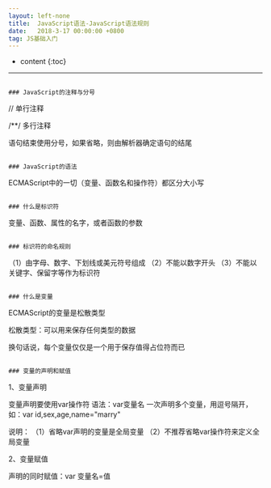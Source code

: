 ```yaml
---
layout: left-none
title:  JavaScript语法-JavaScript语法规则
date:   2018-3-17 00:00:00 +0800
tag: JS基础入门
---
```

* content
{:toc}
<hr>

```

### JavaScript的注释与分号

```
//     单行注释

/**/   多行注释

语句结束使用分号，如果省略，则由解析器确定语句的结尾
```

### JavaScript的语法

```
ECMAScript中的一切（变量、函数名和操作符）都区分大小写
```

### 什么是标识符

```
变量、函数、属性的名字，或者函数的参数
```

### 标识符的命名规则

```
（1）由字母、数字、下划线或美元符号组成
（2）不能以数字开头
（3）不能以关键字、保留字等作为标识符
```

### 什么是变量

```
ECMAScript的变量是松散类型

松散类型：可以用来保存任何类型的数据

换句话说，每个变量仅仅是一个用于保存值得占位符而已
```

### 变量的声明和赋值

```
1、变量声明

变量声明要使用var操作符
语法：var变量名
一次声明多个变量，用逗号隔开，如：var id,sex,age,name="marry"

说明：
（1）省略var声明的变量是全局变量
（2）不推荐省略var操作符来定义全局变量

2、变量赋值

声明的同时赋值：var 变量名=值
```

